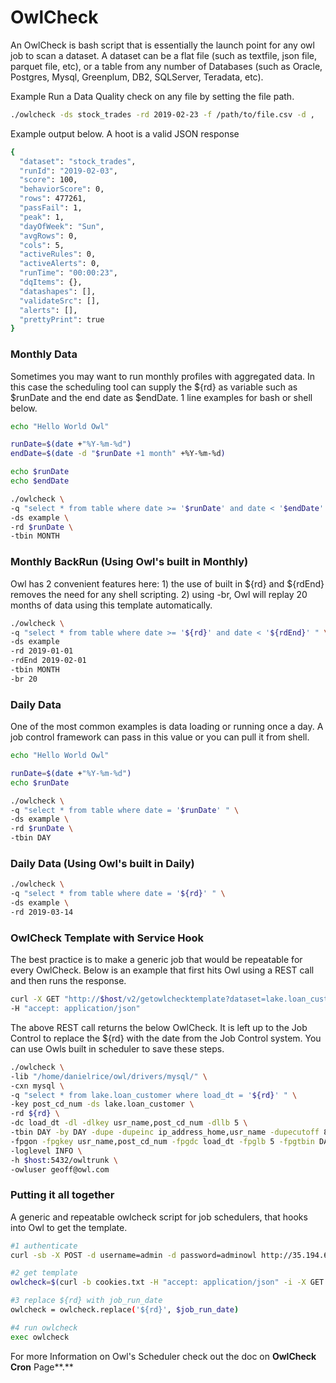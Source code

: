 # OwlCheck

An OwlCheck is bash script that is essentially the launch point for any owl job to scan a dataset.  A dataset can be a flat file \(such as textfile, json file, parquet file, etc\), or a table from any number of Databases \(such as Oracle, Postgres, Mysql, Greenplum, DB2, SQLServer, Teradata, etc\).

Example Run a Data Quality check on any file by setting the file path.

```bash
./owlcheck -ds stock_trades -rd 2019-02-23 -f /path/to/file.csv -d ,
```

Example output below.  A hoot is a valid JSON response

```bash
{
  "dataset": "stock_trades",
  "runId": "2019-02-03",
  "score": 100,
  "behaviorScore": 0,
  "rows": 477261,
  "passFail": 1,
  "peak": 1,
  "dayOfWeek": "Sun",
  "avgRows": 0,
  "cols": 5,
  "activeRules": 0,
  "activeAlerts": 0,
  "runTime": "00:00:23",
  "dqItems": {},
  "datashapes": [],
  "validateSrc": [],
  "alerts": [],
  "prettyPrint": true
}
```

### Monthly Data

Sometimes you may want to run monthly profiles with aggregated data.  In this case the scheduling tool can supply the ${rd} as variable such as $runDate and the end date as $endDate.  1 line examples for bash or shell below.

```bash
echo "Hello World Owl"

runDate=$(date +"%Y-%m-%d")
endDate=$(date -d "$runDate +1 month" +%Y-%m-%d)

echo $runDate
echo $endDate

./owlcheck \
-q "select * from table where date >= '$runDate' and date < '$endDate' " \
-ds example \
-rd $runDate \
-tbin MONTH
```

### Monthly BackRun \(Using Owl's built in Monthly\)

Owl has 2 convenient features here: 1\) the use of built in ${rd} and ${rdEnd} removes the need for any shell scripting.  2\) using -br, Owl will replay 20 months of data using this template automatically.   

```bash
./owlcheck \
-q "select * from table where date >= '${rd}' and date < '${rdEnd}' " \
-ds example
-rd 2019-01-01
-rdEnd 2019-02-01
-tbin MONTH
-br 20
```

### Daily Data

One of the most common examples is data loading or running once a day. A job control framework can pass in this value or you can pull it from shell.

```bash
echo "Hello World Owl"

runDate=$(date +"%Y-%m-%d")
echo $runDate

./owlcheck \
-q "select * from table where date = '$runDate' " \
-ds example \
-rd $runDate \
-tbin DAY
```

### Daily Data \(Using Owl's built in Daily\)

```bash
./owlcheck \
-q "select * from table where date = '${rd}' " \
-ds example \
-rd 2019-03-14
```

### OwlCheck Template with Service Hook

The best practice is to make a generic job that would be repeatable for every OwlCheck.  Below is an example that first hits Owl using a REST call and then runs the response.

```bash
curl -X GET "http://$host/v2/getowlchecktemplate?dataset=lake.loan_customer" \
-H "accept: application/json"
```

The above REST call returns the below OwlCheck.  It is left up to the Job Control to replace the ${rd} with the date from the Job Control system.  You can use Owls built in scheduler to save these steps.

```bash
./owlcheck \
-lib "/home/danielrice/owl/drivers/mysql/" \
-cxn mysql \
-q "select * from lake.loan_customer where load_dt = '${rd}' " \
-key post_cd_num -ds lake.loan_customer \
-rd ${rd} \
-dc load_dt -dl -dlkey usr_name,post_cd_num -dllb 5 \
-tbin DAY -by DAY -dupe -dupeinc ip_address_home,usr_name -dupecutoff 85 \
-fpgon -fpgkey usr_name,post_cd_num -fpgdc load_dt -fpglb 5 -fpgtbin DAY \
-loglevel INFO \
-h $host:5432/owltrunk \
-owluser geoff@owl.com 
```

### Putting it all together

A generic and repeatable owlcheck script for job schedulers, that hooks into Owl to get the template. 

```bash
#1 authenticate
curl -sb -X POST -d username=admin -d password=adminowl http://35.194.67.74/login -c cookies.txt

#2 get template
owlcheck=$(curl -b cookies.txt -H "accept: application/json" -i -X GET  http://35.194.67.74/v2/getowlchecktemplatebydataset?dataset=kirk_nyse_pg)

#3 replace ${rd} with job_run_date
owlcheck = owlcheck.replace('${rd}', $job_run_date)

#4 run owlcheck
exec owlcheck
```

For more Information on Owl's Scheduler check out the doc on **OwlCheck Cron** Page**.**

